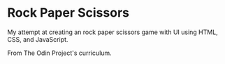# Rock Paper Scissors

My attempt at creating an rock paper scissors game with UI using HTML, CSS, and JavaScript.

From The Odin Project's curriculum.